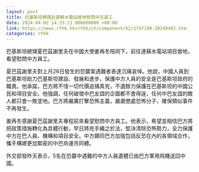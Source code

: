 ```yaml
---
layout: post
title: 巴基斯坦總理赴達蘇水電站營地慰問中方員工
date: 2024-04-02 14:33:11.000000000 +08:00
link: https://news.rthk.hk/rthk/ch/component/k2/1747199-20240402.htm
categories: rthk
---
```


巴基斯坦總理夏巴茲謝里夫在中國大使姜再冬陪同下，前往達蘇水電站項目營地，看望慰問中方員工。

夏巴茲謝里夫對上月26日發生的恐襲案遇難者表達沉痛哀悼。他說，中國人員到巴基斯坦助力巴基斯坦建設、發展和進步，保護中方人員的安全是巴基斯坦政府的職責。他承諾，巴方將不惜一切代價追捕真兇，不遺餘力保護在巴基斯坦的中國公民和項目安全。他強調，任何破壞中巴友誼的企圖都不會得逞，任何中巴友誼的敵人都只會一敗塗地。巴方將嚴厲打擊恐怖主義，嚴肅懲處恐怖分子，確保類似事件不再發生。

姜再冬感謝夏巴茲謝里夫專程前來看望慰問中方員工。他表示，希望並相信巴方將把政策措施轉化為具體行動，早日將兇手繩之於法，堅決清除恐怖勢力，全力保護中方在巴人員、機構和項目安全。中方願同巴方加強包括反恐在內的各領域合作，攜手構建更加緊密的中巴命運共同體。

外交部發昨天表示，5名在恐襲中遇難的中方人員遺體已由巴方軍用飛機送回中國。
